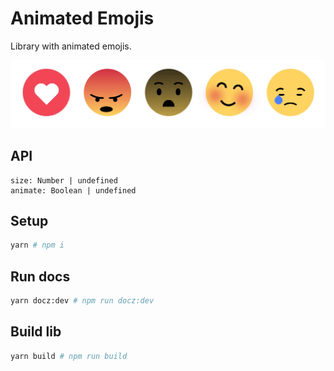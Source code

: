 # Animated Emojis

Library with animated emojis.

![gif](./assets/e.gif)

## API

```
size: Number | undefined
animate: Boolean | undefined
```

## Setup

```sh
yarn # npm i
```

## Run docs

```sh
yarn docz:dev # npm run docz:dev
```

## Build lib

```sh
yarn build # npm run build
```

